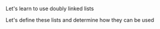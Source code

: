  Let's learn to use doubly linked lists

Let's define these lists and determine how they can be used

